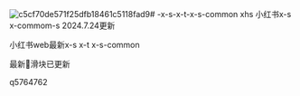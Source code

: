 ![c5cf70de571f25dfb18461c5118fad9](https://github.com/user-attachments/assets/63210bdf-8de1-4d21-aef6-1a81f7e6475c)# -x-s-x-t-x-s-common
xhs  小红书x-s x-commom-s 2024.7.24更新

小红书web最新x-s x-t x-s-common

最新🍠滑块已更新




q5764762
